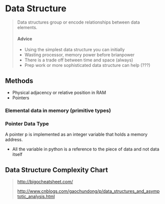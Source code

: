 # Data Structure

> Data structures group or encode relationships between data elements.
>
> #### Advice
>
> * Using the simplest data structure you can initially
> * Wasting processor, memory power before brianpower
> * There is a trade off between time and space (always)
> * Prep work or more sophisticated data structure can help (???)

## Methods

- Physical adjacency or relative position in RAM
- Pointers

### Elemental data in memory (primitive types)



### Pointer Data Type

A pointer p is implemented as an integer variable that holds a memory address.

- All the variable in python is a reference to the piece of data and not data itself

## Data Structure Complexity Chart

> <http://bigocheatsheet.com/>
>
> <http://www.cnblogs.com/gaochundong/p/data_structures_and_asymptotic_analysis.html>

